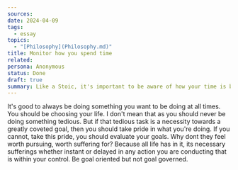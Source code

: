 ```yaml
---
sources: 
date: 2024-04-09
tags:
  - essay
topics:
  - "[Philosophy](Philosophy.md)"
title: Monitor how you spend time
related: 
persona: Anonymous
status: Done
draft: true
summary: Like a Stoic, it's important to be aware of how your time is being spent. Don't allow your life to passively slip you by
---
```

It's good to always be doing something you want to be doing at all times. You should be choosing your life. I don't mean that as you should never be doing something tedious. But if that tedious task is a necessity towards a greatly coveted goal, then you should take pride in what you're doing. If you cannot, take this pride, you should evaluate your goals. Why dont they feel worth pursuing, worth suffering for? Because all life has in it, its necessary sufferings whether instant or delayed in any action you are conducting that is within your control. Be goal oriented but not goal governed. 